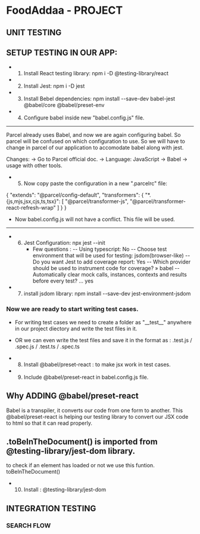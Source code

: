 # FoodAddaa - PROJECT

## UNIT TESTING

## SETUP TESTING IN OUR APP:

- 1. Install React testing library: npm i -D @testing-library/react
- 2. Install Jest: npm i -D jest
- 3. Install Bebel dependencies: npm install --save-dev babel-jest @babel/core @babel/preset-env
- 4. Configure babel inside new "babel.config.js" file.

---

Parcel already uses Babel, and now we are again configuring babel. So parcel will be confused on which configuration to use. So we will have to change in parcel of our application to accomodate babel along with jest.

Changes:
-> Go to Parcel official doc. -> Language: JavaScript -> Babel -> usage with other tools.

- 5. Now copy paste the configuration in a new ".parcelrc" file:

{
"extends": "@parcel/config-default",
"transformers": {
"\*.{js,mjs,jsx,cjs,ts,tsx}": [
"@parcel/transformer-js",
"@parcel/transformer-react-refresh-wrap"
]
}
}

- Now babel.config.js will not have a conflict. This file will be used.

---

- 6. Jest Configuration: npx jest --init
     - Few questions :
       -- Using typescript: No
       -- Choose test environment that will be used for testing: jsdom(browser-like)
       -- Do you want Jest to add coverage report: Yes
       -- Which provider should be used to instrument code for coverage? » babel
       -- Automatically clear mock calls, instances, contexts and results before every test? ... yes

- 7. install jsdom library: npm install --save-dev jest-environment-jsdom

### Now we are ready to start writing test cases.

- For writing test cases we need to create a folder as "\_\_test\_\_" anywhere in our project diectory and write the test files in it.
- OR we can even write the test files and save it in the format as : <ComponentFileName>.test.js / <ComponentFileName>.spec.js / <ComponentFileName>.test.ts / <ComponentFileName>.spec.ts

- 8. Install @babel/preset-react : to make jsx work in test cases.
- 9. Include @babel/preset-react in babel.config.js file.

## Why ADDING @babel/preset-react

Babel is a transpiler, it converts our code from one form to another. This @babel/preset-react is helping our testing library to convert our JSX code to html so that it can read properly.

## .toBeInTheDocument() is imported from @testing-library/jest-dom library.

to check if an element has loaded or not we use this funtion. toBeInTheDocument()

- 10. Install : @testing-library/jest-dom

## INTEGRATION TESTING

### SEARCH FLOW
